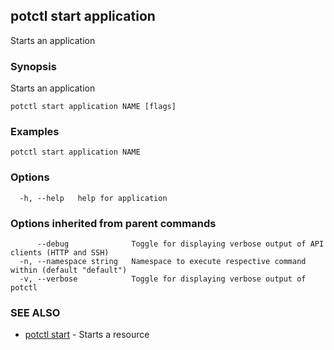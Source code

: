 ## potctl start application

Starts an application

### Synopsis

Starts an application

```
potctl start application NAME [flags]
```

### Examples

```
potctl start application NAME
```

### Options

```
  -h, --help   help for application
```

### Options inherited from parent commands

```
      --debug              Toggle for displaying verbose output of API clients (HTTP and SSH)
  -n, --namespace string   Namespace to execute respective command within (default "default")
  -v, --verbose            Toggle for displaying verbose output of potctl
```

### SEE ALSO

* [potctl start](potctl_start.md)	 - Starts a resource


